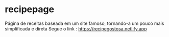 # recipepage
Página de receitas baseada em um site famoso, tornando-a um pouco mais simplificada e direta
Segue o link : https://recipegostosa.netlify.app
